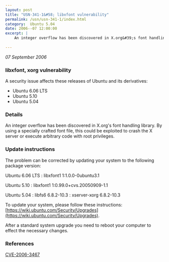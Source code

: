 ```yaml
---
layout: post
title: "USN-341-1&#58; libxfont vulnerability"
permalink: /usn/usn-341-1/index.html
category:  Ubuntu 5.04
date: 2006--07 12:00:00
excerpt: |
    An integer overflow has been discovered in X.org&#39;s font handling library. By using a specially crafted font file, this could be exploited to crash the X server or execute arbitrary code with root privileges.
    
--- 
```

 
 

*07 September 2006*

### libxfont, xorg vulnerability

A security issue affects these releases of Ubuntu and its derivatives:

* Ubuntu 6.06 LTS
* Ubuntu 5.10
* Ubuntu 5.04

### Details

An integer overflow has been discovered in X.org&#39;s font handling library. By using a specially crafted font file, this could be exploited to crash the X server or execute arbitrary code with root privileges.

### Update instructions

The problem can be corrected by updating your system to the following package version:

Ubuntu 6.06 LTS
 : libxfont1 <span>1:1.0.0-0ubuntu3.1</span>

Ubuntu 5.10
 : libxfont1 <span>1:0.99.0+cvs.20050909-1.1</span>

Ubuntu 5.04
 : libfs6 <span>6.8.2-10.3</span>
 : xserver-xorg <span>6.8.2-10.3</span>

To update your system, please follow these instructions: [https://wiki.ubuntu.com/Security/Upgrades](https://wiki.ubuntu.com/Security/Upgrades).

After a standard system upgrade you need to reboot your computer to effect the necessary changes.

### References

 
 [CVE-2006-3467](http://people.ubuntu.com/~ubuntu-security/cve/CVE-2006-3467)
 

